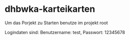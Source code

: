 
# dhbwka-karteikarten

Um das Porjekt zu Starten benutze <npm start> im projekt root

Logindaten sind: Benutzername: test, Passwort: 12345678

